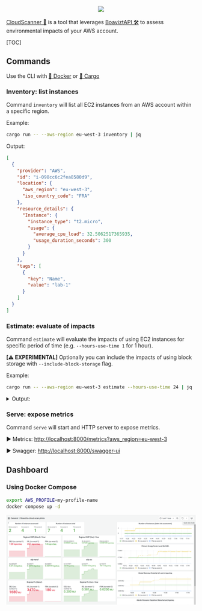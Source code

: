 <p align="center">
    <img src="https://github.com/da-ekchajzer/cloud-scanner/raw/main/cloudscanner_color.svg" height="100">
</p>


[CloudScanner 📡](https://github.com/Boavizta/cloud-scanner) is a tool that leverages [BoaviztAPI 🛠️](https://github.com/Boavizta/boaviztapi) to assess environmental impacts of your AWS account.

[TOC]

## Commands

Use the CLI with [🐳 Docker](https://boavizta.github.io/cloud-scanner/tutorials/quickstart-docker.html) or [🦀 Cargo](https://boavizta.github.io/cloud-scanner/tutorials/quickstart-rust-cli.html)

### Inventory: list instances

Command `inventory` will list all EC2 instances from an AWS account within a specific region.

Example:

```bash
cargo run -- --aws-region eu-west-3 inventory | jq
```

Output:

```json
[
  {
    "provider": "AWS",
    "id": "i-098cc6c2fea8580d9",
    "location": {
      "aws_region": "eu-west-3",
      "iso_country_code": "FRA"
    },
    "resource_details": {
      "Instance": {
        "instance_type": "t2.micro",
        "usage": {
          "average_cpu_load": 32.5062517365935,
          "usage_duration_seconds": 300
        }
      }
    },
    "tags": [
      {
        "key": "Name",
        "value": "lab-1"
      }
    ]
  }
]
```


### Estimate: evaluate of impacts

Command `estimate` will evaluate the impacts of using EC2 instances for specific period of time (e.g. `--hours-use-time 1` for 1 hour).

**[⚠️ EXPERIMENTAL]** Optionally you can include the impacts of using block storage with `--include-block-storage` flag.

Example:

```bash
cargo run -- --aws-region eu-west-3 estimate --hours-use-time 24 | jq
```

<details><summary>Output:</summary>

```json
{
  "impacts": [
    {
      "cloud_resource": {
        "provider": "AWS",
        "id": "i-098cc6c2fea8580d9",
        "location": {
          "aws_region": "eu-west-3",
          "iso_country_code": "FRA"
        },
        "resource_details": {
          "Instance": {
            "instance_type": "t2.micro",
            "usage": {
              "average_cpu_load": 0.3355932203389826,
              "usage_duration_seconds": 300
            }
          }
        },
        "tags": [
          {
            "key": "Name",
            "value": "lab-1"
          }
        ]
      },
      "resource_impacts": {
        "adp_manufacture_kgsbeq": 0.0000027,
        "adp_use_kgsbeq": 3.6E-9,
        "pe_manufacture_megajoules": 0.21,
        "pe_use_megajoules": 0.84,
        "gwp_manufacture_kgco2eq": 0.016,
        "gwp_use_kgco2eq": 0.0073,
        "raw_data": {
          "impacts": {
            "adp": {
              "description": "Use of minerals and fossil ressources",
              "embedded": {
                "max": 0.000003497,
                "min": 0.000002137,
                "value": 0.0000027,
                "warnings": [
                  "End of life is not included in the calculation"
                ]
              },
              "unit": "kgSbeq",
              "use": {
                "max": 4.368E-9,
                "min": 3.276E-9,
                "value": 3.6E-9
              }
            },
            "gwp": {
              "description": "Total climate change",
              "embedded": {
                "max": 0.02434,
                "min": 0.009994,
                "value": 0.016,
                "warnings": [
                  "End of life is not included in the calculation"
                ]
              },
              "unit": "kgCO2eq",
              "use": {
                "max": 0.008812,
                "min": 0.006609,
                "value": 0.0073
              }
            },
            "pe": {
              "description": "Consumption of primary energy",
              "embedded": {
                "max": 0.3204,
                "min": 0.1341,
                "value": 0.21,
                "warnings": [
                  "End of life is not included in the calculation"
                ]
              },
              "unit": "MJ",
              "use": {
                "max": 1.015,
                "min": 0.7613,
                "value": 0.84
              }
            }
          }
        }
      },
      "impacts_duration_hours": 24.0
    }
  ],
  "executionStatistics": {
    "inventory_duration": {
      "secs": 0,
      "nanos": 850687309
    },
    "impact_duration": {
      "secs": 0,
      "nanos": 390805550
    },
    "total_duration": {
      "secs": 1,
      "nanos": 241493468
    }
  }
}
```
</details>

### Serve: expose metrics

Command `serve` will start and HTTP server to expose metrics.

▶ Metrics: [http://localhost:8000/metrics?aws_region=eu-west-3](http://localhost:8000/metrics?aws_region=eu-west-3)

▶ Swagger: [http://localhost:8000/swagger-ui](http://localhost:8000/swagger-ui)



## Dashboard

### Using Docker Compose

```bash
export AWS_PROFILE=my-profile-name
docker compose up -d
```

![Grafana dashboard](https://github.com/Boavizta/cloud-scanner/raw/main/docs/src/images/cloud-scanner-dashboard-clear.png)

